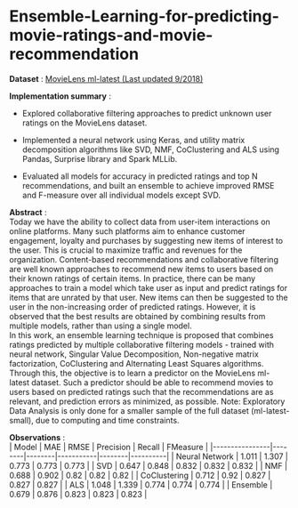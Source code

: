 # Ensemble-Learning-for-predicting-movie-ratings-and-movie-recommendation

**Dataset** : [MovieLens ml-latest (Last updated 9/2018)](https://grouplens.org/datasets/movielens/)  

**Implementation summary** :  
- Explored collaborative filtering approaches to predict unknown user ratings on the MovieLens dataset.

- Implemented a neural network using Keras, and utility matrix decomposition algorithms like SVD, NMF, CoClustering and ALS using Pandas, Surprise library and Spark MLLib.

- Evaluated all models for accuracy in predicted ratings and top N recommendations, and built an ensemble to achieve improved RMSE and F-measure over all individual models except SVD.  

**Abstract** :  
Today we have the ability to collect data from user-item interactions on online platforms. Many such platforms aim to enhance customer engagement, loyalty and purchases by suggesting new items of interest to the user. This is crucial to maximize traffic and revenues for the organization. Content-based recommendations and collaborative filtering are well known approaches to recommend new items to users based on their known ratings of certain items. In practice, there can be many approaches to train a model which take user as input and predict ratings for items that are unrated by that user. New items can then be suggested to the user in the non-increasing order of predicted ratings. However, it is observed that the best results are obtained by combining results from multiple models, rather than using a single model.  
In this work, an ensemble learning technique is proposed that combines ratings predicted by multiple collaborative filtering models - trained with neural network, Singular Value Decomposition, Non-negative matrix factorization, CoClustering and Alternating Least Squares algorithms. Through this, the objective is to learn a predictor on the MovieLens ml-latest dataset. Such a predictor should be able to recommend movies to users based on predicted ratings such that the recommendations are as relevant, and prediction errors as minimized, as possible. Note: Exploratory Data Analysis is only done for a smaller sample of the full dataset (ml-latest-small), due to computing and time constraints.  

**Observations** :  
| Model          | MAE    | RMSE   | Precision | Recall | FMeasure |
|----------------|--------|--------|-----------|--------|----------|
| Neural Network | 1\.011 | 1\.307 | 0\.773    | 0\.773 | 0\.773   |
| SVD            | 0\.647 | 0\.848 | 0\.832    | 0\.832 | 0\.832   |
| NMF            | 0\.688 | 0\.902 | 0\.82     | 0\.82  | 0\.82    |
| CoClustering   | 0\.712 | 0\.92  | 0\.827    | 0\.827 | 0\.827   |
| ALS            | 1\.048 | 1\.339 | 0\.774    | 0\.774 | 0\.774   |
| Ensemble       | 0\.679 | 0\.876 | 0\.823    | 0\.823 | 0\.823   |
